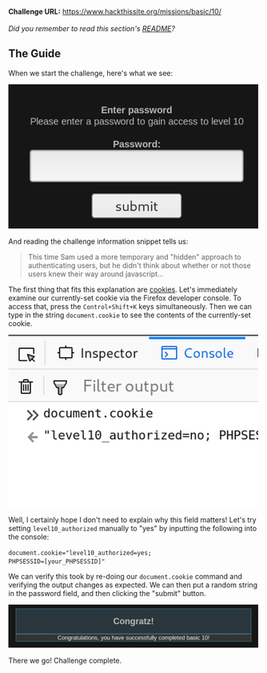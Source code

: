 <b>Challenge URL:</b> https://www.hackthissite.org/missions/basic/10/
<br><br>
<i>Did you remember to read this section's <a href="https://github.com/keewenaw/hackthissite-2019/blob/master/Basic/README.md">README</a>?</i>

<h2><b>The Guide</b></h2>

When we start the challenge, here's what we see:

<img src="https://github.com/keewenaw/hackthissite-2019/blob/master/Basic/screenshots/10start.png" width="500">

And reading the challenge information snippet tells us:

<blockquote>This time Sam used a more temporary and "hidden" approach to authenticating users, but he didn't think about whether or not those users knew their way around javascript...</blockquote>

The first thing that fits this explanation are <a href="https://www.w3schools.com/js/js_cookies.asp" target="_blank">cookies</a>. Let's immediately examine our currently-set cookie via the Firefox developer console. To access that, press the <code>Control+Shift+K</code> keys simultaneously. Then we can type in the string <code>document.cookie</code> to see the contents of the currently-set cookie.

<img src="https://github.com/keewenaw/hackthissite-2019/blob/master/Basic/screenshots/10cookiebase.png" width="500">

Well, I certainly hope I don't need to explain why this field matters! Let's try setting <code>level10_authorized</code> manually to "yes" by inputting the following into the console:

<code>document.cookie="level10_authorized=yes; PHPSESSID=[your_PHPSESSID]"</code>

We can verify this took by re-doing our <code>document.cookie</code> command and verifying the output changes as expected. We can then put a random string in the password field, and then clicking the "submit" button.

<img src="https://github.com/keewenaw/hackthissite-2019/blob/master/Basic/screenshots/10success.png" width="500">

There we go! Challenge complete.
